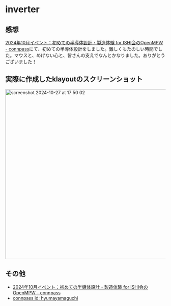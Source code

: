 # inverter

## 感想
[2024年10月イベント：初めての半導体設計・製造体験 for ISHI会のOpenMPW - connpass](https://ishikai.connpass.com/event/332952/)にて、初めての半導体設計をしました。難しくもたのしい時間でした。マウスと、めげない心と、皆さんの支えでなんとかなりました。ありがとうございました！

## 実際に作成したklayoutのスクリーンショット
<img width="534" alt="screenshot 2024-10-27 at 17 50 02" src="https://github.com/user-attachments/assets/a2cc5940-53a8-488f-ba24-bdebf72919b1">

## その他
- [2024年10月イベント：初めての半導体設計・製造体験 for ISHI会のOpenMPW - connpass](https://ishikai.connpass.com/event/332952/)
- [connpass id: hyumayamaguchi](https://connpass.com/user/hyumayamaguchi/)

